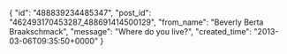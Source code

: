  {
   "id": "488839234485347",
   "post_id": "462493170453287_488691414500129",
   "from_name": "Beverly Berta Braakschmack",
   "message": "Where do you live?",
   "created_time": "2013-03-06T09:35:50+0000"
 }
